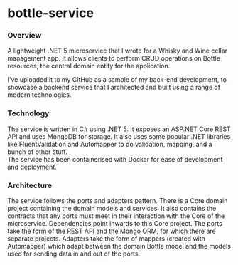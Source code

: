 # bottle-service


### Overview

A lightweight .NET 5 microservice that I wrote for a Whisky and Wine cellar management app. 
It allows clients to perform CRUD operations on Bottle resources, the central domain entity for the application.

I've uploaded it to my GitHub as a sample of my back-end development, to showcase a backend service that I architected and built using a range of modern technologies.

### Technology

The service is written in C# using .NET 5.
It exposes an ASP.NET Core REST API and uses MongoDB for storage. 
It also uses some popular .NET libraries like FluentValidation and Automapper to do validation, mapping, and a bunch of other stuff.  
The service has been containerised with Docker for ease of development and deployment. 

### Architecture

The service follows the ports and adapters pattern. There is a Core domain project containing the domain models and services. It also contains the contracts that any ports must meet in their interaction with the Core of the microservice. Dependencies point inwards to this Core project. The ports take the form of the REST API and the Mongo ORM, for which there are separate projects. Adapters take the form of mappers (created with Automapper) which adapt between the domain Bottle model and the models used for sending data in and out of the ports.
